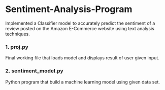 # Sentiment-Analysis-Program
Implemented a Classifier model to accurately predict the sentiment of a review posted on the Amazon E-Commerce website using text analysis techniques.
### 1. proj.py
Final working file that loads model and displays result of user given input.
### 2. sentiment_model.py
Python program that build a machine learning model using given data set.

